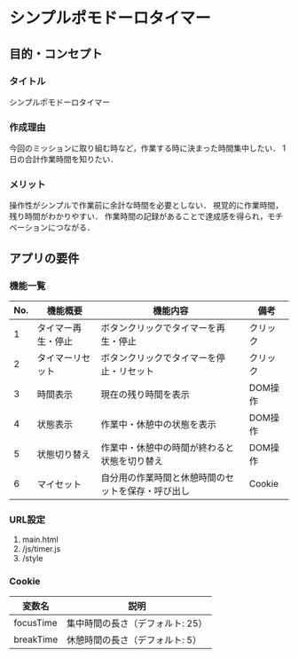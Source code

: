 # シンプルポモドーロタイマー
## 目的・コンセプト
### タイトル
シンプルポモドーロタイマー
### 作成理由
今回のミッションに取り組む時など，作業する時に決まった時間集中したい．
1日の合計作業時間を知りたい．

### メリット
操作性がシンプルで作業前に余計な時間を必要としない．
視覚的に作業時間，残り時間がわかりやすい．
作業時間の記録があることで達成感を得られ，モチベーションにつながる．

## アプリの要件
### 機能一覧
| No. | 機能概要               | 機能内容                                             | 備考     |
| --- | ---------------------- | ---------------------------------------------------- | -------- |
| 1   | タイマー再生・停止           | ボタンクリックでタイマーを再生・停止                         | クリック |
| 2   | タイマーリセット | ボタンクリックでタイマーを停止・リセット | クリック | 
| 3   | 時間表示               | 現在の残り時間を表示                                 | DOM操作  |
| 4   | 状態表示               | 作業中・休憩中の状態を表示                           | DOM操作  |
| 5   | 状態切り替え           | 作業中・休憩中の時間が終わると状態を切り替え         |    DOM操作      |
| 6   | マイセット             | 自分用の作業時間と休憩時間のセットを保存・呼び出し | Cookie   |

### URL設定
1. main.html
2. /js/timer.js
3. /style

### Cookie
| 変数名       | 説明                             |
| ------------ | -------------------------------- |
| focusTime    | 集中時間の長さ（デフォルト: 25） |
| breakTime    | 休憩時間の長さ（デフォルト: 5）  |